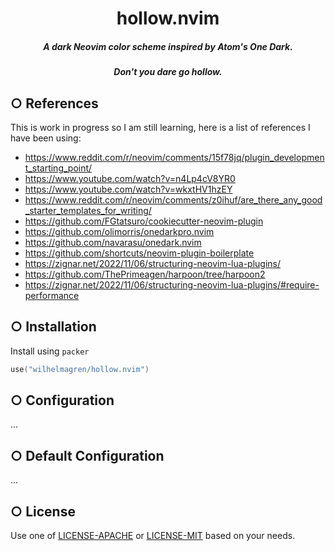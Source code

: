 <div align="center">

# hollow.nvim


##### A dark Neovim color scheme inspired by Atom's One Dark.
##### Don't you dare go hollow.

</div>


## ○ References

This is work in progress so I am still learning, here is a list of references I have been
using:

- https://www.reddit.com/r/neovim/comments/15f78jq/plugin_development_starting_point/
- https://www.youtube.com/watch?v=n4Lp4cV8YR0
- https://www.youtube.com/watch?v=wkxtHV1hzEY
- https://www.reddit.com/r/neovim/comments/z0ihuf/are_there_any_good_starter_templates_for_writing/
- https://github.com/FGtatsuro/cookiecutter-neovim-plugin
- https://github.com/olimorris/onedarkpro.nvim
- https://github.com/navarasu/onedark.nvim
- https://github.com/shortcuts/neovim-plugin-boilerplate
- https://zignar.net/2022/11/06/structuring-neovim-lua-plugins/
- https://github.com/ThePrimeagen/harpoon/tree/harpoon2
- https://zignar.net/2022/11/06/structuring-neovim-lua-plugins/#require-performance


## ○ Installation

Install using `packer`

```lua
use("wilhelmagren/hollow.nvim")
```


## ○ Configuration

...



## ○ Default Configuration

...


## ○ License

Use one of [LICENSE-APACHE](./LICENSE-APACHE) or [LICENSE-MIT](./LICENSE-MIT) based on
your needs.


